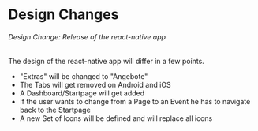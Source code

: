 # Design Changes

###### Design Change: Release of the react-native app
The design of the react-native app will differ in a few points.
* "Extras" will be changed to "Angebote"
* The Tabs will get removed on Android and iOS
* A Dashboard/Startpage will get added
* If the user wants to change from a Page to an Event he has to navigate back to the Startpage
* A new Set of Icons will be defined and will replace all icons
